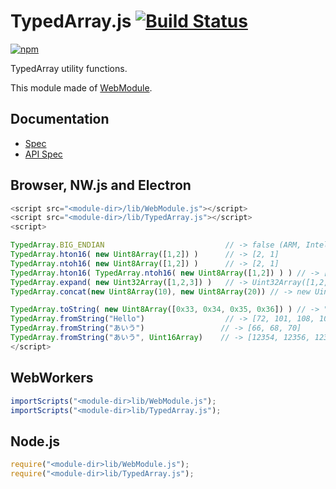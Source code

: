 # TypedArray.js [![Build Status](https://travis-ci.org/uupaa/TypedArray.js.svg)](https://travis-ci.org/uupaa/TypedArray.js)

[![npm](https://nodei.co/npm/uupaa.typedarray.js.svg?downloads=true&stars=true)](https://nodei.co/npm/uupaa.typedarray.js/)

TypedArray utility functions.


This module made of [WebModule](https://github.com/uupaa/WebModule).

## Documentation
- [Spec](https://github.com/uupaa/TypedArray.js/wiki/)
- [API Spec](https://github.com/uupaa/TypedArray.js/wiki/TypedArray)

## Browser, NW.js and Electron

```js
<script src="<module-dir>/lib/WebModule.js"></script>
<script src="<module-dir>/lib/TypedArray.js"></script>
<script>

TypedArray.BIG_ENDIAN                           // -> false (ARM, Intel CPU)
TypedArray.hton16( new Uint8Array([1,2]) )      // -> [2, 1]
TypedArray.ntoh16( new Uint8Array([1,2]) )      // -> [2, 1]
TypedArray.hton16( TypedArray.ntoh16( new Uint8Array([1,2]) ) ) // -> [1, 2]
TypedArray.expand( new Uint32Array([1,2,3]) )   // -> Uint32Array([1,2,3,0,0,0])
TypedArray.concat(new Uint8Array(10), new Uint8Array(20)) // -> new Uint8Array(30)

TypedArray.toString( new Uint8Array([0x33, 0x34, 0x35, 0x36]) ) // -> "3456"
TypedArray.fromString("Hello")                  // -> [72, 101, 108, 108, 111]
TypedArray.fromString("あいう")                 // -> [66, 68, 70]
TypedArray.fromString("あいう", Uint16Array)    // -> [12354, 12356, 12358]
</script>
```

## WebWorkers

```js
importScripts("<module-dir>lib/WebModule.js");
importScripts("<module-dir>lib/TypedArray.js");

```

## Node.js

```js
require("<module-dir>lib/WebModule.js");
require("<module-dir>lib/TypedArray.js");

```

